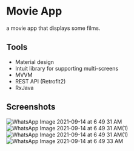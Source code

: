# Movie App

a movie app that displays some films.
####
## Tools

- Material design
- Intuit library for supporting multi-screens
- MVVM
- REST API (Retrofit2)
- RxJava


## Screenshots
![WhatsApp Image 2021-09-14 at 6 49 31 AM](https://user-images.githubusercontent.com/74308533/133199924-85b754f3-5064-49b5-a9d4-732ad068fab0.jpeg)
![WhatsApp Image 2021-09-14 at 6 49 31 AM(1)](https://user-images.githubusercontent.com/74308533/133200149-5e6cde73-d555-4e03-bd02-ffe7746c491b.jpeg)
![WhatsApp Image 2021-09-14 at 6 49 31 AM(1)](https://user-images.githubusercontent.com/74308533/133200149-5e6cde73-d555-4e03-bd02-ffe7746c491b.jpeg)
![WhatsApp Image 2021-09-14 at 6 49 33 AM](https://user-images.githubusercontent.com/74308533/133200468-5d8aebeb-3d3d-41f8-917e-7a1205a79750.jpeg)


